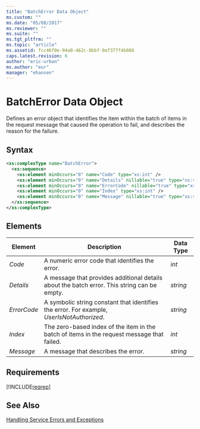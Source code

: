 ```yaml
---
title: "BatchError Data Object"
ms.custom: ""
ms.date: "05/08/2017"
ms.reviewer: ""
ms.suite: ""
ms.tgt_pltfrm: ""
ms.topic: "article"
ms.assetid: fcc46f0e-94a0-462c-8bbf-8ef377f4b880
caps.latest.revision: 6
author: "eric-urban"
ms.author: "eur"
manager: "ehansen"
---
```

# BatchError Data Object
Defines an error object that identifies the item within the batch of items in the request message that caused the operation to fail, and describes the reason for the failure.

## Syntax

```xml
<xs:complexType name="BatchError">
  <xs:sequence>
    <xs:element minOccurs="0" name="Code" type="xs:int" />
    <xs:element minOccurs="0" name="Details" nillable="true" type="xs:string" />
    <xs:element minOccurs="0" name="ErrorCode" nillable="true" type="xs:string" />
    <xs:element minOccurs="0" name="Index" type="xs:int" />
    <xs:element minOccurs="0" name="Message" nillable="true" type="xs:string" />
  </xs:sequence>
</xs:complexType>
```

## <a name="Elements"></a>Elements

|Element|Description|Data Type|
|-----------|---------------|-------------|
|*Code*|A numeric error code that identifies the error.|*int*|
|*Details*|A message that provides additional details about the batch error. This string can be empty.|*string*|
|*ErrorCode*|A symbolic string constant that identifies the error. For example, *UserIsNotAuthorized*.|*string*|
|*Index*|The zero-based index of the item in the batch of items in the request message that failed.|*int*|
|*Message*|A message that describes the error.|*string*|

## Requirements
[!INCLUDE[reqrep](../reporting-api/includes/reqrep.md)]
## See Also
[Handling Service Errors and Exceptions](https://msdn.microsoft.com/library/bing-ads-error-handling-guide.aspx)

